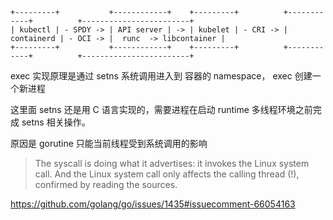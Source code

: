 ```
+---------+           +------------+    +---------+          +------------+          +------------------------+
| kubectl | - SPDY -> | API server | -> | kubelet | - CRI -> | containerd | - OCI -> |  runc  -> libcontainer |
+---------+           +------------+    +---------+          +------------+          +------------------------+
```

exec 实现原理是通过 setns 系统调用进入到 容器的 namespace， exec 创建一个新进程

这里面 setns 还是用 C 语言实现的，需要进程在启动 runtime 多线程环境之前完成 setns 相关操作。

原因是 gorutine 只能当前线程受到系统调用的影响
> The syscall is doing what it advertises: it invokes
the Linux system call.  And the Linux system call only
affects the calling thread (!), confirmed by reading the
sources.

https://github.com/golang/go/issues/1435#issuecomment-66054163
